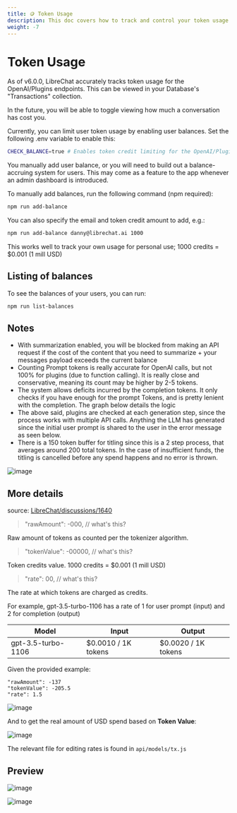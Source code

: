 ```yaml
---
title: 🪙 Token Usage
description: This doc covers how to track and control your token usage for the OpenAI/Plugins endpoints in LibreChat. You will learn how to view your transactions, enable user balances, and add credits to your account.
weight: -7
---
```

# Token Usage

As of v6.0.0, LibreChat accurately tracks token usage for the OpenAI/Plugins endpoints.
This can be viewed in your Database's "Transactions" collection. 

In the future, you will be able to toggle viewing how much a conversation has cost you.

Currently, you can limit user token usage by enabling user balances. Set the following .env variable to enable this:

```bash
CHECK_BALANCE=true # Enables token credit limiting for the OpenAI/Plugins endpoints
```

You manually add user balance, or you will need to build out a balance-accruing system for users. This may come as a feature to the app whenever an admin dashboard is introduced.

To manually add balances, run the following command (npm required):
```bash
npm run add-balance
```

You can also specify the email and token credit amount to add, e.g.:
```bash
npm run add-balance danny@librechat.ai 1000
```

This works well to track your own usage for personal use; 1000 credits = $0.001 (1 mill USD)

## Listing of balances

To see the balances of your users, you can run:

```bash
npm run list-balances
```

## Notes

- With summarization enabled, you will be blocked from making an API request if the cost of the content that you need to summarize + your messages payload exceeds the current balance
- Counting Prompt tokens is really accurate for OpenAI calls, but not 100% for plugins (due to function calling). It is really close and conservative, meaning its count may be higher by 2-5 tokens.
- The system allows deficits incurred by the completion tokens. It only checks if you have enough for the prompt Tokens, and is pretty lenient with the completion. The graph below details the logic
- The above said, plugins are checked at each generation step, since the process works with multiple API calls. Anything the LLM has generated since the initial user prompt is shared to the user in the error message as seen below.
- There is a 150 token buffer for titling since this is a 2 step process, that averages around 200 total tokens. In the case of insufficient funds, the titling is cancelled before any spend happens and no error is thrown.

![image](https://github.com/danny-avila/LibreChat/assets/110412045/78175053-9c38-44c8-9b56-4b81df61049e)

## More details
source: [LibreChat/discussions/1640](https://github.com/danny-avila/LibreChat/discussions/1640#discussioncomment-8251970)

> "rawAmount": -000, // what's this?

Raw amount of tokens as counted per the tokenizer algorithm.

>    "tokenValue": -00000, // what's this?

Token credits value. 1000 credits = $0.001 (1 mill USD)

> "rate": 00, // what's this?

The rate at which tokens are charged as credits. 

For example, gpt-3.5-turbo-1106 has a rate of 1 for user prompt (input) and 2 for completion (output)

| Model                 | Input                | Output               |
|-----------------------|----------------------|----------------------|
| gpt-3.5-turbo-1106    | $0.0010 / 1K tokens  | $0.0020 / 1K tokens  |


Given the provided example:

    "rawAmount": -137
    "tokenValue": -205.5
    "rate": 1.5

![image](https://github.com/danny-avila/LibreChat/assets/32828263/c71139f2-da3f-4550-bbd1-aa51ad52dfaa)

And to get the real amount of USD spend based on **Token Value**:

![image](https://github.com/danny-avila/LibreChat/assets/32828263/757e1b65-acb1-40d8-986e-8d595cf45e08)

The relevant file for editing rates is found in `api/models/tx.js`

## Preview

![image](https://github.com/danny-avila/LibreChat/assets/110412045/39a1aa5d-f8fc-43bf-81f2-299e57d944bb)

![image](https://github.com/danny-avila/LibreChat/assets/110412045/e1b1cc3f-8981-4c7c-a5f8-e7badbc6f675)
